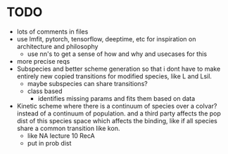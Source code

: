 # TODO

- lots of comments in files
- use lmfit, pytorch, tensorflow, deeptime, etc for inspiration on architecture and philosophy
  - use nn's to get a sense of how and why and usecases for this
- more precise reqs
- Subspecies and better scheme generation so that i dont have to make entirely new copied transitions for modified species, like L and Lsil.
  - maybe subspecies can share transitions?
  - class based
    - identifies missing params and fits them based on data
- Kinetic scheme where there is a continuum of species over a colvar? instead of a continuum of population. and a third party affects the pop dist of this species space which affects the binding, like if all species share a common transition like kon.
  - like NA lecture 10 RecA
  - put in prob dist
